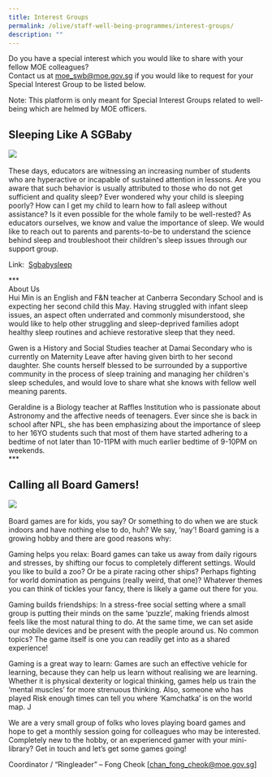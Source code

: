 ```yaml
---
title: Interest Groups
permalink: /olive/staff-well-being-programmes/interest-groups/
description: ""
---
```

Do you have a special interest which you would like to share with your fellow MOE colleagues?  
Contact us at [moe\_swb@moe.gov.sg](mailto:moe_swb@moe.gov.sg) if you would like to request for your Special Interest Group to be listed below.

  
Note: This platform is only meant for Special Interest Groups related to well-being which are helmed by MOE officers.  
  

Sleeping Like A SGBaby
----------------------

<img src="![](/images/sleeping-like-a-sgbaby.png)"  
style="width:40%">
  
These days, educators are witnessing an increasing number of students who are hyperactive or incapable of sustained attention in lessons. Are you aware that such behavior is usually attributed to those who do not get sufficient and quality sleep? Ever wondered why your child is sleeping poorly? How can I get my child to learn how to fall asleep without assistance? Is it even possible for the whole family to be well-rested? As educators ourselves, we know and value the importance of sleep. We would like to reach out to parents and parents-to-be to understand the science behind sleep and troubleshoot their children's sleep issues through our support group.  
  
Link:  [Sgbabysleep](https://m.facebook.com/groups/sgbabysleep)   
  
\*\*\*  
About Us  
Hui Min is an English and F&N teacher at Canberra Secondary School and is expecting her second child this May. Having struggled with infant sleep issues, an aspect often underrated and commonly misunderstood, she would like to help other struggling and sleep-deprived families adopt healthy sleep routines and achieve restorative sleep that they need.  
  
Gwen is a History and Social Studies teacher at Damai Secondary who is currently on Maternity Leave after having given birth to her second daughter. She counts herself blessed to be surrounded by a supportive community in the process of sleep training and managing her children's sleep schedules, and would love to share what she knows with fellow well meaning parents.  

  
Geraldine is a Biology teacher at Raffles Institution who is passionate about Astronomy and the affective needs of teenagers. Ever since she is back in school after NPL, she has been emphasizing about the importance of sleep to her 16YO students such that most of them have started adhering to a bedtime of not later than 10-11PM with much earlier bedtime of 9-10PM on weekends.  
\*\*\*  

Calling all Board Gamers!
-------------------------

<img src="![](/images/friends-playing-a-board-game_23-2147588859.jpeg)"  
style="width:40%">
  
Board games are for kids, you say? Or something to do when we are stuck indoors and have nothing else to do, huh? We say, ‘nay’! Board gaming is a growing hobby and there are good reasons why:

Gaming helps you relax: Board games can take us away from daily rigours and stresses, by shifting our focus to completely different settings. Would you like to build a zoo? Or be a pirate racing other ships? Perhaps fighting for world domination as penguins (really weird, that one)? Whatever themes you can think of tickles your fancy, there is likely a game out there for you.

Gaming builds friendships: In a stress-free social setting where a small group is putting their minds on the same ‘puzzle’, making friends almost feels like the most natural thing to do. At the same time, we can set aside our mobile devices and be present with the people around us. No common topics? The game itself is one you can readily get into as a shared experience! 

Gaming is a great way to learn: Games are such an effective vehicle for learning, because they can help us learn without realising we are learning. Whether it is physical dexterity or logical thinking, games help us train the ‘mental muscles’ for more strenuous thinking. Also, someone who has played Risk enough times can tell you where ‘Kamchatka’ is on the world map. J

We are a very small group of folks who loves playing board games and hope to get a monthly session going for colleagues who may be interested. Completely new to the hobby, or an experienced gamer with your mini-library? Get in touch and let’s get some games going!

Coordinator / “Ringleader” – Fong Cheok \[[chan\_fong\_cheok@moe.gov.sg](mailto:chan_fong_cheok@moe.gov.sg)\]